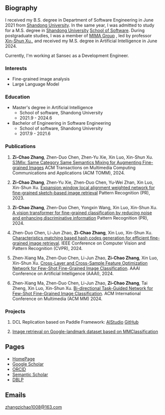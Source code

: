 ## Biography

I received my B.S. degree in Department of Software Engineering in June 2021 from [Shandong University](http://www.sdu.edu.cn/). In the same year, I was admitted to study for a M.S. degree in [Shandong University](http://www.sdu.edu.cn/) [School of Software](https://www.sc.sdu.edu.cn/). During postgraduate studies, I was a member of [MIMA Group](http://mima.sdu.edu.cn/) , led by professor [Xin-Shun Xu.](http://mima.sdu.edu.cn/Members/xinshunxu), and received my M.S. degree in Artificial Intelligence in June 2024.

Currently, I'm working at Sansec as a Development Engineer.

### Interests

- Fine-grained image analysis
- Large Language Model

### Education

- Master's degree in Artificial Intelligence
  - School of software, Shandong University
  - 2021.9 - 2024.6
- Bachelor of Engineering in Software Engineering
  - School of software, Shandong University
  - 2017.9 - 2021.6


### Publications

1. **Zi-Chao Zhang**, Zhen-Duo Chen, Zhen-Yu Xie, Xin Luo, Xin-Shun Xu. [S3Mix: Same Category Same Semantics Mixing for Augmenting Fine-grained Images](https://dl.acm.org/doi/10.1145/3605892) ACM Transactions on Multimedia Computing Communications and Applications (ACM TOMM), 2024.

2. **Zi-Chao Zhang**, Zhen-Yu Xie, Zhen-Duo Chen, Yu-Wei Zhan, Xin Luo, Xin-Shun Xu. [Expansion window local alignment weighted network for fine-grained sketch-based image retrieval](https://www.sciencedirect.com/science/article/abs/pii/S0031320323005903) Pattern Recognition (PR), 2023. 

3. **Zi-Chao Zhang**, Zhen-Duo Chen, Yongxin Wang, Xin Luo, Xin-Shun Xu. [A vision transformer for fine-grained classification by reducing noise and enhancing discriminative information](https://www.sciencedirect.com/science/article/abs/pii/S0031320323006775) Pattern Recognition (PR), 2024. 

4. Zhen-Duo Chen, Li-Jun Zhao, **Zi-Chao Zhang**, Xin Luo, Xin-Shun Xu. [Characteristics matching based hash codes generation for efficient fine-grained image retrieval](https://openaccess.thecvf.com/content/CVPR2024/papers/Chen_Characteristics_Matching_Based_Hash_Codes_Generation_for_Efficient_Fine-grained_Image_CVPR_2024_paper.pdf). IEEE Conference on Computer Vision and Pattern Recognition (CVPR), 2024.

5. Zhen-Xiang Ma, Zhen-Duo Chen, Li-Jun Zhao, **Zi-Chao Zhang**, Xin Luo, Xin-Shun Xu. [Cross-Layer and Cross-Sample Feature Optimization Network for Few-Shot Fine-Grained Image Classification](https://ojs.aaai.org/index.php/AAAI/article/view/28208). AAAI Conference on Artificial Intelligence (AAAI), 2024.

6. Zhen-Xiang Ma, Zhen-Duo Chen, Li-Jun Zhao, **Zi-Chao Zhang**, Tai Zheng, Xin Luo, Xin-Shun Xu. [Bi-directional Task-Guided Network for Few-Shot Fine-Grained Image Classification](https://openreview.net/pdf?id=FwlYlM6nLj). ACM International Conference on Multimedia (ACM MM) 2024.

### Projects

1. DCL Replication based on Paddle Framework: [AIStudio](https://aistudio.baidu.com/aistudio/projectdetail/3955190) [GitHub](https://github.com/zzc98/PaddlePaddle_DCL)

2. [Image retrieval on Google-landmark dataset based on MMClassification](https://github.com/zzc98/mmclassification/issues/1)


## Pages

- [HomePage](https://zzc98.github.io)
- [Google Scholar](https://scholar.google.no/citations?user=Tc-PRBQAAAAJ)
- [ORCID](https://orcid.org/0000-0003-1365-4401)
- [Semantic Scholar](https://www.semanticscholar.org/author/2128158898)
- [DBLP](https://dblp.org/pid/276/0696-2)

## Emails

zhangzichao1008@163.com
